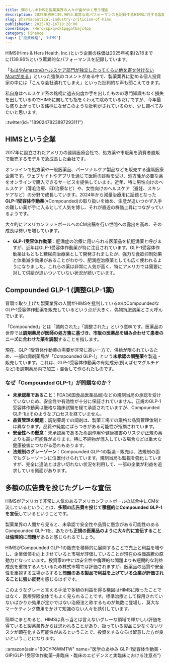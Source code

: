 ```yaml
---
title: 輝かしいHIMSを製薬業界の人々が歯がゆく思う理由
description: 2025年初来139.96%と異常な高パフォーマンスを記録するHIMSに対する製薬業界からの批判を分析。Compounded GLP-1(調整GLP-1薬)の安全性・品質管理問題、未承認薬の大々的宣伝の倫理的問題を詳細解説。
slug: pharmaceutical-industry-criticism-of-hims
publishedAt: 2025-02-16T18:28:00
coverImage: /Hero/spxqvck1pqgatbajc4pp
category: Finance
tags: ['投資戦略', 'HIMS']
---
```


HIMS(Hims & Hers Health, Inc.)という企業の株価は2025年初来(2/16までに)139.96%という驚異的なパフォーマンスを記録しています。

「[もはやAmazonのヘルスケア部門が独立したってくらい他を寄せ付けないMoatがある](https://x.com/duketoyo123/status/1890710994692817182)」といった強気のコメントがある中で、製薬業界に勤める個人投資家の中には「こんな会社潰れてしまえ」といった批判的な声も聞こえてきます。

私自身はヘルスケア系の銘柄に過去何度か手を出したものの専門知識もなく損失を出しているのでHIMSに関しても指をくわえて眺めているだけですが、今年最も盛り上がっている銘柄になぜこのような批判がされているのか、少し調べてみたいと思います。

::twitter{id="1890247823897293111"}

## HIMSという企業

2017年に設立されたアメリカの遠隔医療会社で、処方薬や市販薬を消費者直販で販売するモデルで急成長した会社です。

オンラインで処方薬や一般医薬品、パーソナルケア製品などを販売する遠隔医療企業です。ウェブサイトやアプリを通じて医師の診察を受け、処方箋が必要な薬をオンラインで購入できるサービスを提供しています。近年、特に男性向けのヘルスケア（薄毛治療、ED治療など）や、女性向けのヘルスケア（避妊、スキンケアなど）の分野で成長しています。2024年から減量治療用に話題となった**GLP-1受容体作動薬**(※Compounded)の取り扱いを始め、生産が追いつかず入手の難しい薬が手に入るとして人気を博し、それが直近の株価上昇につながっているようです。

大々的にアメリカンフットボールへのCM出稿を行い世間への露出を高め、その成長は勢いを増しています。

- **GLP-1受容体作動薬**：肥満症の治療に用いられる医薬品を抗肥満薬と呼びますが、近年はGLP-1受容体作動薬が特に注目されています。GLP-1受容体作動薬はもともと糖尿病治療薬として開発されましたが、強力な食欲抑制効果と体重減少効果があることがわかり、肥満症治療薬としても広く使われるようになりました。これらの薬は非常に人気が高く、特にアメリカでは需要に対して供給が追いついていない状況が続いています。

## Compounded GLP-1 (調整GLP-1薬)

冒頭で取り上げた製薬業界の人間がHIMSを批判しているのはCompoundedなGLP-1受容体作動薬を販売しているという点が大きく、偽物抗肥満薬とさえ呼んでいます。

「Compounded」とは「調剤された」「調整された」という意味です。医薬品の世界では**調剤薬局が医師の処方箋に基づき、市販の医薬品を組み合わせて患者のニーズに合わせた薬を調製**することを指します。

現在、GLP-1受容体作動薬の需要が非常に高い一方で、供給が限られているため、一部の調剤薬局が「Compounded GLP-1」という**未承認の調整薬**を製造・販売しています。これは、GLP-1受容体作動薬の有効成分(例えばセマグルチドなど)を調剤薬局内で加工・混合して作られたものです。

### なぜ「Compounded GLP-1」が問題なのか？

- **未承認薬であること**：FDA(米国食品医薬品局)などの規制当局の承認を受けていないため、安全性や有効性が十分に保証されていません。正規のGLP-1受容体作動薬は厳格な臨床試験を経て承認されていますが、Compounded GLP-1はそのようなプロセスを経ていません。
- **品質管理の問題**：調剤薬局での調剤は、製薬工場での厳格な品質管理体制とは異なります。品質や純度にばらつきがある可能性が指摘されています。
- **安全性への懸念**：未承認薬であるため副作用や健康被害のリスクが正規の薬よりも高い可能性があります。特に不純物が混入している場合などは重大な健康被害につながる恐れもあります。
- **法規制のグレーゾーン**：Compounded GLP-1の製造・販売は、法規制の面でもグレーゾーンに位置付けられています。規制当局も監視を強化していますが、完全に違法とは言い切れない状況を利用して、一部の企業が利益を追求している側面があります。

## 多額の広告費を投じたグレーな宣伝

HIMSがアメリカで非常に人気のあるアメリカンフットボールの試合中にCMを流しているということは、**多額の広告費を投じて積極的にCompounded GLP-1を宣伝**しているということです。

製薬業界の人間から見ると、未承認で安全性や品質に懸念がある可能性のあるCompounded GLP-1を、あたかも**正規の医薬品のように大々的に宣伝することは倫理的に問題**があると感じられるでしょう。

HIMSがCompounded GLP-1の販売を積極的に展開することで売上と利益を増やし、企業価値を向上させていると市場が評価していることが現在の株価高騰の原動力となっています。投資家の中には安全性や倫理的な問題よりも短期的な利益成長を重視する人もいるため株式市場では評価されますが、医薬品の品質や安全性を重視する立場からすると**問題のある製品で利益を上げている企業が評価されることに強い反発**を感じるはずです。

このようなグレーと言える手法で多額の利益を得る構図はHIMSに限ったことではなく、医療界隈全体でもよく見られることです。標準治療として採用されていないばかりか効果が定かではない治療法と称するものが無数に登場し、莫大なマーケティング費用をかけて知識のない人々を誘引しています。

簡単にまとめると、HIMSは真っ当とは言えないグレーな領域で輝かしい評価を得ていると製薬業界からは思われることがあり、扱っている製品に少なくないリスクが顕在化する可能性があるということで、投資をするならば留意した方が良いということになります。

::amazon{asin="B0CYP6WMTW" name="医学のあゆみ GLP-1受容体作動薬・GIP/GLP-1受容体作動薬─非臨床・臨床のエビデンスと実臨床における注意点"}

